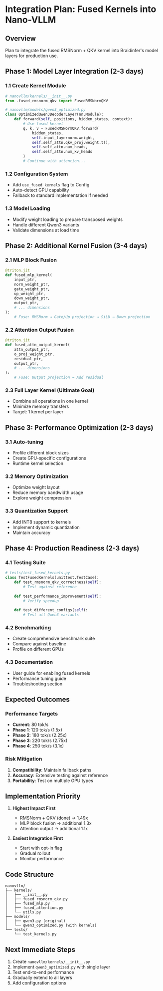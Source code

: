# Integration Plan: Fused Kernels into Nano-VLLM

## Overview

Plan to integrate the fused RMSNorm + QKV kernel into Braidinfer's model layers for production use.

## Phase 1: Model Layer Integration (2-3 days)

### 1.1 Create Kernel Module
```python
# nanovllm/kernels/__init__.py
from .fused_rmsnorm_qkv import FusedRMSNormQKV

# nanovllm/models/qwen3_optimized.py
class OptimizedQwen3DecoderLayer(nn.Module):
    def forward(self, positions, hidden_states, context):
        # Use fused kernel
        q, k, v = FusedRMSNormQKV.forward(
            hidden_states,
            self.input_layernorm.weight,
            self.self_attn.qkv_proj.weight.t(),
            self.self_attn.num_heads,
            self.self_attn.num_kv_heads
        )
        # Continue with attention...
```

### 1.2 Configuration System
- Add `use_fused_kernels` flag to Config
- Auto-detect GPU capability
- Fallback to standard implementation if needed

### 1.3 Model Loading
- Modify weight loading to prepare transposed weights
- Handle different Qwen3 variants
- Validate dimensions at load time

## Phase 2: Additional Kernel Fusion (3-4 days)

### 2.1 MLP Block Fusion
```python
@triton.jit
def fused_mlp_kernel(
    input_ptr,
    norm_weight_ptr,
    gate_weight_ptr,
    up_weight_ptr,
    down_weight_ptr,
    output_ptr,
    # ... dimensions
):
    # Fuse: RMSNorm → Gate/Up projection → SiLU → Down projection
```

### 2.2 Attention Output Fusion
```python
@triton.jit
def fused_attn_output_kernel(
    attn_output_ptr,
    o_proj_weight_ptr,
    residual_ptr,
    output_ptr,
    # ... dimensions
):
    # Fuse: Output projection → Add residual
```

### 2.3 Full Layer Kernel (Ultimate Goal)
- Combine all operations in one kernel
- Minimize memory transfers
- Target: 1 kernel per layer

## Phase 3: Performance Optimization (2-3 days)

### 3.1 Auto-tuning
- Profile different block sizes
- Create GPU-specific configurations
- Runtime kernel selection

### 3.2 Memory Optimization
- Optimize weight layout
- Reduce memory bandwidth usage
- Explore weight compression

### 3.3 Quantization Support
- Add INT8 support to kernels
- Implement dynamic quantization
- Maintain accuracy

## Phase 4: Production Readiness (2-3 days)

### 4.1 Testing Suite
```python
# tests/test_fused_kernels.py
class TestFusedKernels(unittest.TestCase):
    def test_rmsnorm_qkv_correctness(self):
        # Test against reference
        
    def test_performance_improvement(self):
        # Verify speedup
        
    def test_different_configs(self):
        # Test all Qwen3 variants
```

### 4.2 Benchmarking
- Create comprehensive benchmark suite
- Compare against baseline
- Profile on different GPUs

### 4.3 Documentation
- User guide for enabling fused kernels
- Performance tuning guide
- Troubleshooting section

## Expected Outcomes

### Performance Targets
- **Current**: 80 tok/s
- **Phase 1**: 120 tok/s (1.5x)
- **Phase 2**: 180 tok/s (2.25x)
- **Phase 3**: 220 tok/s (2.75x)
- **Phase 4**: 250 tok/s (3.1x)

### Risk Mitigation
1. **Compatibility**: Maintain fallback paths
2. **Accuracy**: Extensive testing against reference
3. **Portability**: Test on multiple GPU types

## Implementation Priority

1. **Highest Impact First**
   - RMSNorm + QKV (done) → 1.49x
   - MLP block fusion → additional 1.3x
   - Attention output → additional 1.1x

2. **Easiest Integration First**
   - Start with opt-in flag
   - Gradual rollout
   - Monitor performance

## Code Structure

```
nanovllm/
├── kernels/
│   ├── __init__.py
│   ├── fused_rmsnorm_qkv.py
│   ├── fused_mlp.py
│   ├── fused_attention.py
│   └── utils.py
├── models/
│   ├── qwen3.py (original)
│   └── qwen3_optimized.py (with kernels)
└── tests/
    └── test_kernels.py
```

## Next Immediate Steps

1. Create `nanovllm/kernels/__init__.py`
2. Implement `qwen3_optimized.py` with single layer
3. Test end-to-end performance
4. Gradually extend to all layers
5. Add configuration options